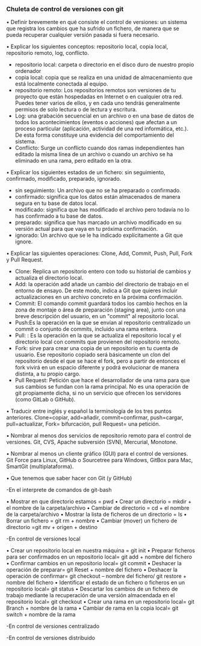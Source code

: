 ### Chuleta de control de versiones con git
•	Definir brevemente en qué consiste el control de versiones: un sistema que registra los cambios que ha sufrido un fichero, de manera que se pueda recuperar cualquier versión pasada si fuera necesario.

•	Explicar los siguientes conceptos: repositorio local, copia local, repositorio remoto, log, conflicto.
-	repositorio local: carpeta o directorio en el disco duro de nuestro propio ordenador
-	copia local: copia que se realiza en una unidad de almacenamiento que está localmente conectada al equipo.
-	repositorio remoto: Los repositorios remotos son versiones de tu proyecto que están hospedadas en Internet o en cualquier otra red. Puedes tener  varios de ellos, y en cada uno tendrás generalmente permisos de solo lectura o de lectura y escritura.
-	Log: una grabación secuencial en un archivo o en una base de datos de todos los acontecimientos (eventos o acciones) que afectan a un proceso particular (aplicación, actividad de una red informática, etc.). De esta forma constituye una evidencia del comportamiento del sistema.
-	Conflicto: Surge un conflicto cuando dos ramas independientes han editado la misma línea de un archivo o cuando un archivo se ha eliminado en una rama, pero editado en la otra.

•	Explicar los siguientes estados de un fichero: sin seguimiento, confirmado, modificado, preparado, ignorado.
- sin seguimiento:  Un archivo que no se ha preparado o confirmado.
-	confirmado: significa que los datos están almacenados de manera segura en tu base de datos local.
-	modificado: significa que has modificado el archivo pero todavía no lo has confirmado a tu base de datos.
-	preparado: significa que has marcado un archivo modificado en su versión actual para que vaya en tu próxima confirmación.
-	ignorado: Un archivo que se le ha indicado explícitamente a Git que ignore.

•	Explicar las siguientes operaciones: Clone, Add, Commit, Push, Pull, Fork y Pull Request.
-	Clone: Replica un repositorio entero con todo su historial de cambios y actualiza el directorio local.
-	Add: la operación add añade un cambio del directorio de trabajo en el entorno de ensayo. De este modo, indica a Git que quieres incluir actualizaciones en un archivo concreto en la próxima confirmación.
-	Commit: El comando commit guardará todos los cambio hechos en la zona de montaje o área de preparación (staging area), junto con una breve descripción del usuario, en un "commit" al repositorio local.
-	Push:Es la operación en la que se envían al repositorio centralizado un commit o conjunto de commits, incluido una rama entera. 
-	Pull: : Es la operación en la que se actualiza el repositorio local y el directorio local con commits que provienen del repositorio remoto. 
-	Fork: sirve para crear una copia de un repositorio en tu cuenta de usuario. Ese repositorio copiado será básicamente un clon del repositorio desde el que se hace el fork, pero a partir de entonces el fork vivirá en un espacio diferente y podrá evolucionar de manera distinta, a tu propio cargo.
-	Pull Request: Petición que hace el desarrollador de una rama para que sus cambios se fundan con la rama principal. No es una operación de git propiamente dicha, si no un servicio que ofrecen los servidores (como GitLab o GitHub).

•	Traducir entre inglés y español la terminología de los tres puntos anteriores.
Clone=copiar, add=añadir, commit=confirmar, push=cargar, pull=actualizar, Fork= bifurcación, pull Request= una petición.

•	Nombrar al menos dos servicios de repositorio remoto para el control de versiones.
Git, CVS, Apache subversión (SVN), Mercurial, Monotone.

•	Nombrar al menos un cliente gráfico (GUI) para el control de versiones.
Git Force para Linux, GitHub o Sourcetree para Windows, GitBox para Mac, SmartGit (multiplataforma).


• Que tenemos que saber hacer con Git (y GitHub) 

-En el interprete de comandos de git-bash

•	Mostrar en que directorio estamos = pwd
•	Crear un directorio = mkdir + el nombre de la carpeta/archivo
•	Cambiar de directorio = cd + el nombre de la carpeta/archivo
•	Mostrar la lista de ficheros de un directorio = ls
•	Borrar un fichero = git rm + nombre
•	Cambiar (mover) un fichero de directorio =git  mv + origen + destino 

-En control de versiones local

•	Crear un repositorio local en nuestra máquina = git init
•	Preparar ficheros para ser confirmados en un repositorio local= git add + nombre del fichero
•	Confirmar cambios en un repositorio local= git commit
•	Deshacer la operación de preparar= git Reset + nombre del fichero
•	Deshacer la operación de confirmar= git checkout – nombre del fichero/ git restore + nombre del fichero 
•	Identificar el estado de un fichero o ficheros en un repositorio local= git status
•	Descartar los cambios de un fichero de trabajo mediante la recuperación de una versión almacendada en el repositorio local= git checkout
•	Crear una rama en un repositorio local= git Branch + nombre de la rama 
•	Cambiar de rama en la copia local= git switch + nombre de la rama

-En control de versiones centralizado



-En control de versiones distribuido




  
